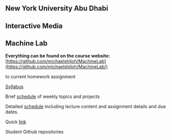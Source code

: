 ## New York University Abu Dhabi
## Interactive Media
## Machine Lab

**Everything can be found on the course website:**   
[https://github.com/michaelshiloh/MachineLab](https://github.com/michaelshiloh/MachineLab/)

to current homework assignment

[Syllabus](syllabus.md)  

Brief [schedule](briefSchedule.md) of weekly topics and projects

Detailed [schedule](detailedSchedule.md) including lecture content and
assignment details and due dates.

Quick [link](https://github.com/michaelshiloh/MachineLab/blob/master/schedule.md#current-homework-assignment)

Student Github repositories  

